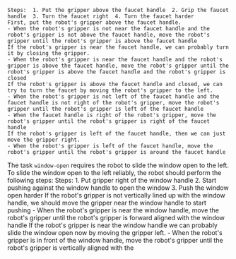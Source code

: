 
    Steps:  1. Put the gripper above the faucet handle  2. Grip the faucet handle  3. Turn the faucet right  4. Turn the faucet harder
    First, put the robot's gripper above the faucet handle.
    - When the robot's gripper is not near the faucet handle and the robot's gripper is not above the faucet handle, move the robot's gripper until the robot's gripper is above the faucet handle
    If the robot's gripper is near the faucet handle, we can probably turn it by closing the gripper.
    - When the robot's gripper is near the faucet handle and the robot's gripper is above the faucet handle, move the robot's gripper until the robot's gripper is above the faucet handle and the robot's gripper is closed
    If the robot's gripper is above the faucet handle and closed, we can try to turn the faucet by moving the robot's gripper to the left.
    - When the robot's gripper is not left of the faucet handle and the faucet handle is not right of the robot's gripper, move the robot's gripper until the robot's gripper is left of the faucet handle
    - When the faucet handle is right of the robot's gripper, move the robot's gripper until the robot's gripper is right of the faucet handle
    If the robot's gripper is left of the faucet handle, then we can just move the gripper right.
    - When the robot's gripper is left of the faucet handle, move the robot's gripper until the robot's gripper is around the faucet handle

The task `window-open` requires the robot to slide the window open to the left.
To slide the window open to the left reliably, the robot should perform the following steps:
    Steps:  1. Put gripper right of the window handle  2. Start pushing against the window handle to open the window  3. Push the window open harder
    If the robot's gripper is not vertically lined up with the window handle, we should move the gripper near the window handle to start pushing
    - When the robot's gripper is near the window handle, move the robot's gripper until the robot's gripper is forward aligned with the window handle
    If the robot's gripper is near the window handle we can probably slide the window open now by moving the gripper left.
    - When the robot's gripper is in front of the window handle, move the robot's gripper until the robot's gripper is vertically aligned with the